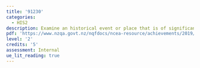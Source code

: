 ```yaml
---
title: '91230'
categories:
  - HIS2
description: Examine an historical event or place that is of significance to New Zealanders
pdf: 'https://www.nzqa.govt.nz/nqfdocs/ncea-resource/achievements/2019/as91230.pdf'
level: '2'
credits: '5'
assessment: Internal
ue_lit_reading: true
---
```


